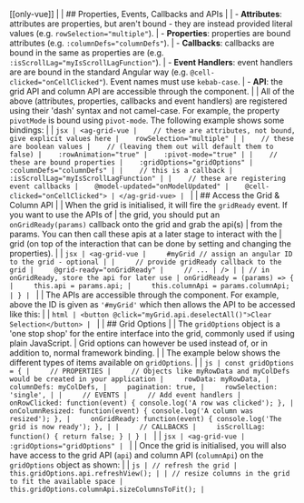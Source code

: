 [[only-vue]]
|
| ## Properties, Events, Callbacks and APIs
|
| - **Attributes**: attributes are properties, but aren't bound - they are instead provided literal values (e.g. `rowSelection="multiple"`).
| - **Properties**: properties are bound attributes (e.g. `:columnDefs="columnDefs"`).
| - **Callbacks**: callbacks are bound in the same as properties are (e.g. `:isScrollLag="myIsScrollLagFunction"`).
| - **Event Handlers**: event handlers are are bound in the standard Angular way (e.g. `@cell-clicked="onCellClicked"`). Event names must use `kebab-case`.
| - **API**: the grid API and column API are accessible through the component.
|
| All of the above (attributes, properties, callbacks and event handlers) are registered using their 'dash' syntax and not camel-case. For example, the property `pivotMode` is bound using `pivot-mode`. The following example shows some bindings:
|
| ```jsx
| <ag-grid-vue
|    // these are attributes, not bound, give explicit values here
|    rowSelection="multiple"
|
|    // these are boolean values
|    // (leaving them out will default them to false)
|    :rowAnimation="true"
|    :pivot-mode="true"
|
|    // these are bound properties
|    :gridOptions="gridOptions"
|    :columnDefs="columnDefs"
|
|    // this is a callback
|    :isScrollLag="myIsScrollLagFunction"
|
|    // these are registering event callbacks
|    @model-updated="onModelUpdated"
|    @cell-clicked="onCellClicked">
| </ag-grid-vue>
| ```
|
| ## Access the Grid & Column API
|
| When the grid is initialised, it will fire the `gridReady` event. If you want to use the APIs of
| the grid, you should put an `onGridReady(params)` callback onto the grid and grab the api(s)
| from the params. You can then call these apis at a later stage to interact with the
| grid (on top of the interaction that can be done by setting and changing the properties).
|
| ```jsx
| <ag-grid-vue
|     #myGrid // assign an angular ID to the grid - optional
|
|     // provide gridReady callback to the grid
|     @grid-ready="onGridReady"
|     // ...
| />
|
| // in onGridReady, store the api for later use
| onGridReady = (params) => {
|     this.api = params.api;
|     this.columnApi = params.columnApi;
| }
| ```
|
| The APIs are accessible through the component. For example, above the ID is given as `'#myGrid'` which then allows the API to be accessed like this:
|
| ```html
| <button @click="myGrid.api.deselectAll()">Clear Selection</button>
| ```
|
| ## Grid Options
|
| The `gridOptions` object is a 'one stop shop' for the entire interface into the grid, commonly used if using plain JavaScript.
| Grid options can however be used instead of, or in addition to, normal framework binding.
|
| The example below shows the different types of items available on `gridOptions`.
|
| ```js
| const gridOptions = {
|     // PROPERTIES
|     // Objects like myRowData and myColDefs would be created in your application
|     rowData: myRowData,
|     columnDefs: myColDefs,
|     pagination: true,
|     rowSelection: 'single',
|
|     // EVENTS
|     // Add event handlers
|     onRowClicked: function(event) { console.log('A row was clicked'); },
|     onColumnResized: function(event) { console.log('A column was resized'); },
|     onGridReady: function(event) { console.log('The grid is now ready'); },
|
|     // CALLBACKS
|     isScrollLag: function() { return false; }
| }
| ```
|
| ```jsx
| <ag-grid-vue
|     :gridOptions="gridOptions"
| ```
|
| Once the grid is initialised, you will also have access to the grid API (`api`) and column API (`columnApi`) on the `gridOptions` object as shown:
|
| ```js
| // refresh the grid
| this.gridOptions.api.refreshView();
|
| // resize columns in the grid to fit the available space
| this.gridOptions.columnApi.sizeColumnsToFit();
| ```
